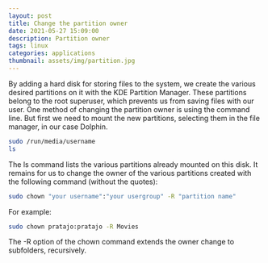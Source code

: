 ```yaml
---
layout: post
title: Change the partition owner
date: 2021-05-27 15:09:00
description: Partition owner
tags: linux
categories: applications
thumbnail: assets/img/partition.jpg
---
```


By adding a hard disk for storing files to the system, we create the various desired partitions on it with the KDE Partition Manager. These partitions belong to the root superuser, which prevents us from saving files with our user. One method of changing the partition owner is using the command line. But first we need to mount the new partitions, selecting them in the file manager, in our case Dolphin.

```bash
sudo /run/media/username
ls
```

The ls command lists the various partitions already mounted on this disk. It remains for us to change the owner of the various partitions created with the following command (without the quotes):

```bash
sudo chown "your username":"your usergroup" -R "partition name"
```

For example:

```bash
sudo chown pratajo:pratajo -R Movies
```

The -R option of the chown command extends the owner change to subfolders, recursively.

<script src="https://giscus.app/client.js"
        data-repo="pratajo/pratajo.github.io"
        data-repo-id="R_kgDONl93Sw"
        data-category="Comments"
        data-category-id="DIC_kwDONl93S84Cl7yv"
        data-mapping="title"
        data-strict="1"
        data-reactions-enabled="1"
        data-emit-metadata="0"
        data-input-position="bottom"
        data-theme="preferred_color_scheme"
        data-lang="en"
        crossorigin="anonymous"
        async>
</script>
